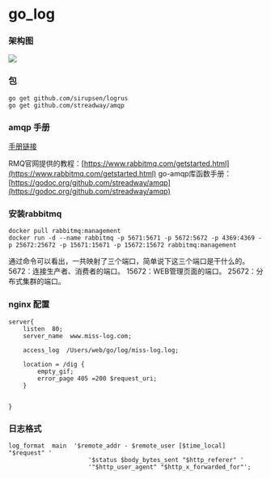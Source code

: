 # go_log

### 架构图

<img src="http://missxiaolin.com/log._20190326png.png">

### 包

~~~
go get github.com/sirupsen/logrus
go get github.com/streadway/amqp
~~~

### amqp 手册

[手册链接](https://godoc.org/github.com/streadway/amqp)

RMQ官网提供的教程：[https://www.rabbitmq.com/getstarted.html](https://www.rabbitmq.com/getstarted.html) 
go-amqp库函数手册：[https://godoc.org/github.com/streadway/amqp](https://godoc.org/github.com/streadway/amqp)

### 安装rabbitmq

~~~
docker pull rabbitmq:management
docker run -d --name rabbitmq -p 5671:5671 -p 5672:5672 -p 4369:4369 -p 25672:25672 -p 15671:15671 -p 15672:15672 rabbitmq:management
~~~

通过命令可以看出，一共映射了三个端口，简单说下这三个端口是干什么的。 
5672：连接生产者、消费者的端口。 
15672：WEB管理页面的端口。 
25672：分布式集群的端口。 

### nginx 配置


~~~
server{
	listen  80;
	server_name  www.miss-log.com;

	access_log  /Users/web/go/log/miss-log.log;

	location = /dig {
		empty_gif;
		error_page 405 =200 $request_uri;
	}


}
~~~

### 日志格式

~~~
log_format  main  '$remote_addr - $remote_user [$time_local] "$request" '
                      '$status $body_bytes_sent "$http_referer" '
                      '"$http_user_agent" "$http_x_forwarded_for"';
~~~
